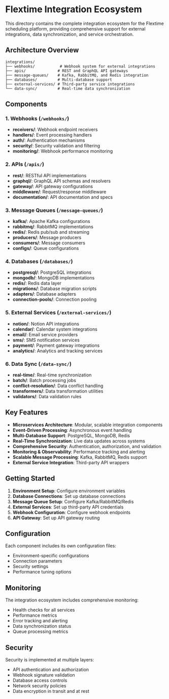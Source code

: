 # Flextime Integration Ecosystem

This directory contains the complete integration ecosystem for the Flextime scheduling platform, providing comprehensive support for external integrations, data synchronization, and service orchestration.

## Architecture Overview

```
integrations/
├── webhooks/           # Webhook system for external integrations
├── apis/              # REST and GraphQL API gateways
├── message-queues/    # Kafka, RabbitMQ, and Redis integration
├── databases/         # Multi-database support
├── external-services/ # Third-party service integrations
└── data-sync/         # Real-time data synchronization
```

## Components

### 1. Webhooks (`/webhooks/`)
- **receivers/**: Webhook endpoint receivers
- **handlers/**: Event processing handlers
- **auth/**: Authentication mechanisms
- **security/**: Security validation and filtering
- **monitoring/**: Webhook performance monitoring

### 2. APIs (`/apis/`)
- **rest/**: RESTful API implementations
- **graphql/**: GraphQL API schemas and resolvers
- **gateway/**: API gateway configurations
- **middleware/**: Request/response middleware
- **documentation/**: API documentation and specs

### 3. Message Queues (`/message-queues/`)
- **kafka/**: Apache Kafka configurations
- **rabbitmq/**: RabbitMQ implementations
- **redis/**: Redis pub/sub and streaming
- **producers/**: Message producers
- **consumers/**: Message consumers
- **configs/**: Queue configurations

### 4. Databases (`/databases/`)
- **postgresql/**: PostgreSQL integrations
- **mongodb/**: MongoDB implementations
- **redis/**: Redis data layer
- **migrations/**: Database migration scripts
- **adapters/**: Database adapters
- **connection-pools/**: Connection pooling

### 5. External Services (`/external-services/`)
- **notion/**: Notion API integrations
- **calendar/**: Calendar system integrations
- **email/**: Email service providers
- **sms/**: SMS notification services
- **payment/**: Payment gateway integrations
- **analytics/**: Analytics and tracking services

### 6. Data Sync (`/data-sync/`)
- **real-time/**: Real-time synchronization
- **batch/**: Batch processing jobs
- **conflict-resolution/**: Data conflict handling
- **transformers/**: Data transformation utilities
- **validators/**: Data validation rules

## Key Features

- **Microservices Architecture**: Modular, scalable integration components
- **Event-Driven Processing**: Asynchronous event handling
- **Multi-Database Support**: PostgreSQL, MongoDB, Redis
- **Real-Time Synchronization**: Live data updates across systems
- **Comprehensive Security**: Authentication, authorization, and validation
- **Monitoring & Observability**: Performance tracking and alerting
- **Scalable Message Processing**: Kafka, RabbitMQ, Redis support
- **External Service Integration**: Third-party API wrappers

## Getting Started

1. **Environment Setup**: Configure environment variables
2. **Database Connections**: Set up database connections
3. **Message Queue Setup**: Configure Kafka/RabbitMQ/Redis
4. **External Services**: Set up third-party API credentials
5. **Webhook Configuration**: Configure webhook endpoints
6. **API Gateway**: Set up API gateway routing

## Configuration

Each component includes its own configuration files:
- Environment-specific configurations
- Connection parameters
- Security settings
- Performance tuning options

## Monitoring

The integration ecosystem includes comprehensive monitoring:
- Health checks for all services
- Performance metrics
- Error tracking and alerting
- Data synchronization status
- Queue processing metrics

## Security

Security is implemented at multiple layers:
- API authentication and authorization
- Webhook signature validation
- Database access controls
- Network security policies
- Data encryption in transit and at rest